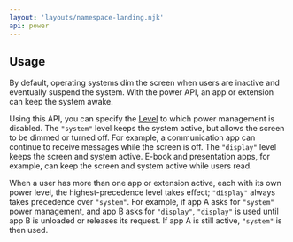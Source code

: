 ```yaml
---
layout: 'layouts/namespace-landing.njk'
api: power
---
```


## Usage

By default, operating systems dim the screen when users are inactive and eventually suspend the
system. With the power API, an app or extension can keep the system awake.

Using this API, you can specify the [Level][1] to which power management is disabled. The `"system"`
level keeps the system active, but allows the screen to be dimmed or turned off. For example, a
communication app can continue to receive messages while the screen is off. The `"display"` level
keeps the screen and system active. E-book and presentation apps, for example, can keep the screen
and system active while users read.

When a user has more than one app or extension active, each with its own power level, the
highest-precedence level takes effect; `"display"` always takes precedence over `"system"`. For
example, if app A asks for `"system"` power management, and app B asks for `"display"`, `"display"`
is used until app B is unloaded or releases its request. If app A is still active, `"system"` is
then used.

[1]: /extensions/power#type-Level
